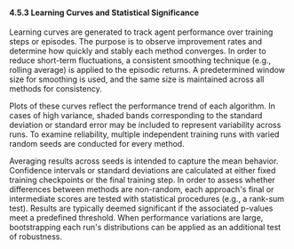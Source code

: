 #### 4.5.3 Learning Curves and Statistical Significance

Learning curves are generated to track agent performance over training steps or episodes. The purpose is to observe improvement rates and determine how quickly and stably each method converges. In order to reduce short-term fluctuations, a consistent smoothing technique (e.g., rolling average) is applied to the episodic returns. A predetermined window size for smoothing is used, and the same size is maintained across all methods for consistency.

Plots of these curves reflect the performance trend of each algorithm. In cases of high variance, shaded bands corresponding to the standard deviation or standard error may be included to represent variability across runs. To examine reliability, multiple independent training runs with varied random seeds are conducted for every method.

Averaging results across seeds is intended to capture the mean behavior. Confidence intervals or standard deviations are calculated at either fixed training checkpoints or the final training step. In order to assess whether differences between methods are non-random, each approach's final or intermediate scores are tested with statistical procedures (e.g., a rank-sum test). Results are typically deemed significant if the associated p-values meet a predefined threshold. When performance variations are large, bootstrapping each run's distributions can be applied as an additional test of robustness.
